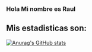 ### Hola Mi nombre es Raul

## Mis estadisticas son:
[![Anurag's GitHub stats](https://github-readme-stats.vercel.app/api?username=diorel)](https://github.com/diorel/github-readme-stats)
